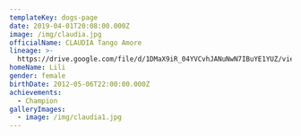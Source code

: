 ```yaml
---
templateKey: dogs-page
date: 2019-04-01T20:08:00.000Z
image: /img/claudia.jpg
officialName: CLAUDIA Tango Amore
lineage: >-
  https://drive.google.com/file/d/1DMaX9iR_04YVCvhJANuNwN7IBuYE1YUZ/view?usp=sharing
homeName: Lili
gender: female
birthDate: 2012-05-06T22:00:00.000Z
achievements:
  - Champion
galleryImages:
  - image: /img/claudia1.jpg
---
```


